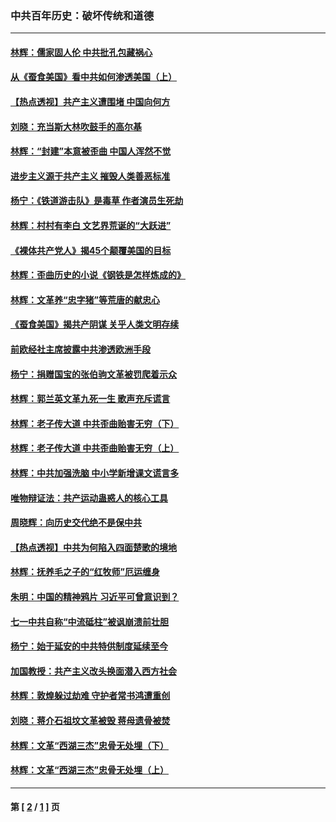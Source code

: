 ### 中共百年历史：破坏传统和道德
---
#### [林辉：儒家固人伦 中共批孔包藏祸心](../../pages/nf1176114/n9724230.md) 
#### [从《蚕食美国》看中共如何渗透美国（上）](../../pages/nf1176114/n9721844.md) 
#### [【热点透视】共产主义遭围堵 中国向何方](../../pages/nf1176114/n9716074.md) 
#### [刘晓：充当斯大林吹鼓手的高尔基](../../pages/nf1176114/n9717340.md) 
#### [林辉：“封建”本意被歪曲 中国人浑然不觉](../../pages/nf1176114/n9713041.md) 
#### [进步主义源于共产主义 摧毁人类善恶标准](../../pages/nf1176114/n9710389.md) 
#### [杨宁：《铁道游击队》是毒草 作者演员生死劫](../../pages/nf1176114/n9704441.md) 
#### [林辉：村村有李白 文艺界荒诞的“大跃进”](../../pages/nf1176114/n9694387.md) 
#### [《裸体共产党人》揭45个颠覆美国的目标](../../pages/nf1176114/n9673687.md) 
#### [林辉：歪曲历史的小说《钢铁是怎样炼成的》](../../pages/nf1176114/n9668992.md) 
#### [林辉：文革养“忠字猪”等荒唐的献忠心](../../pages/nf1176114/n9663727.md) 
#### [《蚕食美国》揭共产阴谋 关乎人类文明存续](../../pages/nf1176114/n9661956.md) 
#### [前欧经社主席披露中共渗透欧洲手段](../../pages/nf1176114/n9655906.md) 
#### [杨宁：捐赠国宝的张伯驹文革被罚爬着示众](../../pages/nf1176114/n9646846.md) 
#### [林辉：郭兰英文革九死一生 歌声充斥谎言](../../pages/nf1176114/n9624913.md) 
#### [林辉：老子传大道 中共歪曲贻害无穷（下）](../../pages/nf1176114/n9613225.md) 
#### [林辉：老子传大道 中共歪曲贻害无穷（上）](../../pages/nf1176114/n9613147.md) 
#### [林辉：中共加强洗脑 中小学新增课文谎言多](../../pages/nf1176114/n9587152.md) 
#### [唯物辩证法：共产运动蛊惑人的核心工具](../../pages/nf1176114/n9549529.md) 
#### [周晓辉：向历史交代绝不是保中共](../../pages/nf1176114/n9523490.md) 
#### [【热点透视】中共为何陷入四面楚歌的境地](../../pages/nf1176114/n9503257.md) 
#### [林辉：抚养毛之子的“红牧师”厄运缠身](../../pages/nf1176114/n9425921.md) 
#### [朱明：中国的精神鸦片 习近平可曾意识到？](../../pages/nf1176114/n9362518.md) 
#### [七一中共自称“中流砥柱”被讽崩溃前壮胆](../../pages/nf1176114/n9347467.md) 
#### [杨宁：始于延安的中共特供制度延续至今](../../pages/nf1176114/n9331132.md) 
#### [加国教授：共产主义改头换面潜入西方社会](../../pages/nf1176114/n9326748.md) 
#### [林辉：敦煌躲过劫难 守护者常书鸿遭重创](../../pages/nf1176114/n9324357.md) 
#### [刘晓：蒋介石祖坟文革被毁 蒋母遗骨被焚](../../pages/nf1176114/n9303834.md) 
#### [林辉：文革“西湖三杰”忠骨无处埋（下）](../../pages/nf1176114/n9292940.md) 
#### [林辉：文革“西湖三杰”忠骨无处埋（上）](../../pages/nf1176114/n9292519.md) 

---
#### 第 [ [2](./2.md) / [1](./1.md) ] 页
